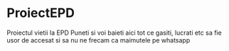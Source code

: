# ProiectEPD
Proiectul vietii la EPD
Puneti si voi baieti aici tot ce gasiti, lucrati etc sa fie usor de accesat si sa nu ne frecam ca maimutele pe whatsapp